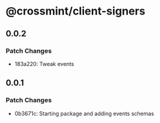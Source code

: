 # @crossmint/client-signers

## 0.0.2

### Patch Changes

- 183a220: Tweak events

## 0.0.1

### Patch Changes

- 0b3671c: Starting package and adding events schemas
